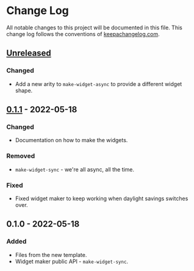 # Change Log
All notable changes to this project will be documented in this file. This change log follows the conventions of [keepachangelog.com](http://keepachangelog.com/).

## [Unreleased]
### Changed
- Add a new arity to `make-widget-async` to provide a different widget shape.

## [0.1.1] - 2022-05-18
### Changed
- Documentation on how to make the widgets.

### Removed
- `make-widget-sync` - we're all async, all the time.

### Fixed
- Fixed widget maker to keep working when daylight savings switches over.

## 0.1.0 - 2022-05-18
### Added
- Files from the new template.
- Widget maker public API - `make-widget-sync`.

[Unreleased]: https://sourcehost.site/your-name/movie/compare/0.1.1...HEAD
[0.1.1]: https://sourcehost.site/your-name/movie/compare/0.1.0...0.1.1
